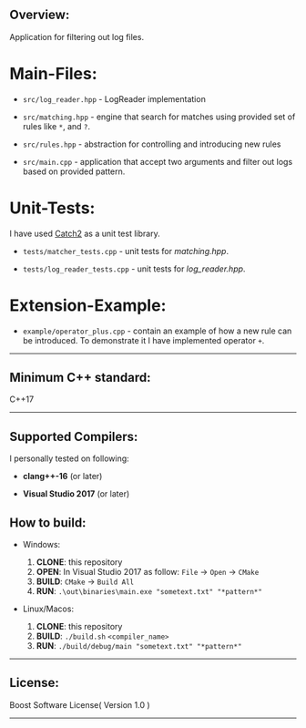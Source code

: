 
## Overview:

  

  

Application for filtering out log files.

  

# Main-Files:

  

-  `src/log_reader.hpp` - LogReader implementation

-  `src/matching.hpp` - engine that search for matches using provided set of rules like `*`, and `?`.

-  `src/rules.hpp` - abstraction for controlling and introducing new rules

-  `src/main.cpp` - application that accept two arguments and filter out logs based on provided pattern.

# Unit-Tests:

I have used [Catch2](https://github.com/catchorg/Catch2) as a unit test library.

  

-  `tests/matcher_tests.cpp` - unit tests for _matching.hpp_.

-  `tests/log_reader_tests.cpp` - unit tests for _log_reader.hpp_.

  

# Extension-Example:

  

-  `example/operator_plus.cpp` - contain an example of how a new rule can be introduced. To demonstrate it I have implemented operator `+`.

  
  
  
  
  

_______________

  

  

## Minimum C++ standard:

  

C++17

  

_______________

  

  

## Supported Compilers:

  

I personally tested on following:

  

-  **clang++\-16** (or later)

-  **Visual Studio 2017** (or later)

  

## How to build:

  

- Windows:
	1) **CLONE**: this repository
	2) **OPEN**: In Visual Studio 2017 as follow: `File` &#8594; `Open` &#8594; `CMake`
	3) **BUILD**: `CMake` &#8594; `Build All`
	4) **RUN**: `.\out\binaries\main.exe "sometext.txt" "*pattern*"`

- Linux/Macos:
	1) **CLONE**: this repository
	2) **BUILD**: `./build.sh` `<compiler_name>`
	3) **RUN**: `./build/debug/main "sometext.txt" "*pattern*"`

  

_______________

  

## License:

  

Boost Software License( Version 1.0 )

  

_______________